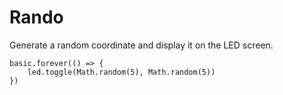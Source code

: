 # Rando

Generate a random coordinate and display it on the LED screen.

```blocks
basic.forever(() => {
    led.toggle(Math.random(5), Math.random(5))
})
```